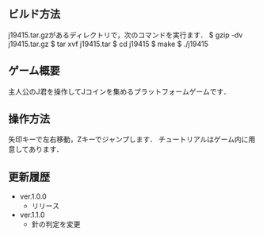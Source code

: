 ## ビルド方法
j19415.tar.gzがあるディレクトリで，次のコマンドを実行ます．
$ gzip -dv j19415.tar.gz
$ tar xvf j19415.tar
$ cd j19415
$ make
$ ./j19415

## ゲーム概要
主人公のJ君を操作してJコインを集めるプラットフォームゲームです．

## 操作方法
矢印キーで左右移動，Zキーでジャンプします．
チュートリアルはゲーム内に用意してあります．

## 更新履歴
- ver.1.0.0
  - リリース
- ver.1.1.0
  - 針の判定を変更

